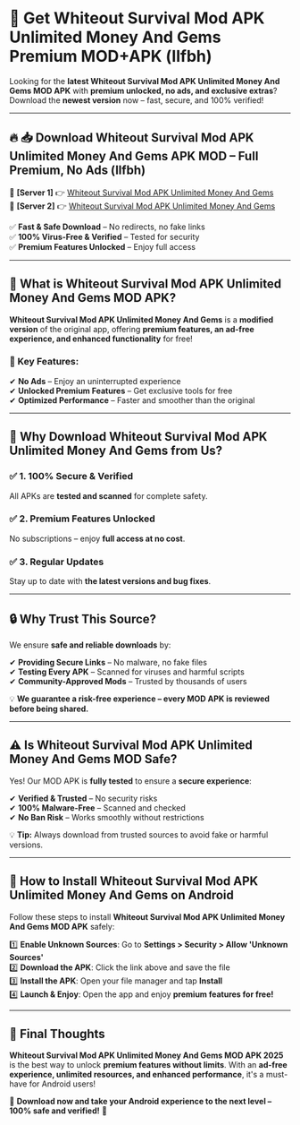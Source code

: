 # 🚀 Get Whiteout Survival Mod APK Unlimited Money And Gems Premium MOD+APK (llfbh)  

Looking for the **latest Whiteout Survival Mod APK Unlimited Money And Gems MOD APK** with **premium unlocked, no ads, and exclusive extras**?  
Download the **newest version** now – fast, secure, and 100% verified!  

---

## 🔥 📥 Download Whiteout Survival Mod APK Unlimited Money And Gems APK MOD – Full Premium, No Ads (llfbh)  

🔹 **[Server 1]** 👉 [Whiteout Survival Mod APK Unlimited Money And Gems](https://apkcomod.com?title=Whiteout_Survival_Mod_APK_Unlimited_Money_And_Gems)  
🔹 **[Server 2]** 👉 [Whiteout Survival Mod APK Unlimited Money And Gems](https://apkcomod.com?title=Whiteout_Survival_Mod_APK_Unlimited_Money_And_Gems)  

✅ **Fast & Safe Download** – No redirects, no fake links  
✅ **100% Virus-Free & Verified** – Tested for security  
✅ **Premium Features Unlocked** – Enjoy full access  

---

## 📌 What is Whiteout Survival Mod APK Unlimited Money And Gems MOD APK?  

**Whiteout Survival Mod APK Unlimited Money And Gems** is a **modified version** of the original app, offering **premium features, an ad-free experience, and enhanced functionality** for free!  

### 🔹 Key Features:  
✔ **No Ads** – Enjoy an uninterrupted experience  
✔ **Unlocked Premium Features** – Get exclusive tools for free  
✔ **Optimized Performance** – Faster and smoother than the original  

---

## 🌟 Why Download Whiteout Survival Mod APK Unlimited Money And Gems from Us?  

### ✅ 1. 100% Secure & Verified  
All APKs are **tested and scanned** for complete safety.  

### ✅ 2. Premium Features Unlocked  
No subscriptions – enjoy **full access at no cost**.  

### ✅ 3. Regular Updates  
Stay up to date with **the latest versions and bug fixes**.  

---

## 🔒 Why Trust This Source?  

We ensure **safe and reliable downloads** by:  

✔ **Providing Secure Links** – No malware, no fake files  
✔ **Testing Every APK** – Scanned for viruses and harmful scripts  
✔ **Community-Approved Mods** – Trusted by thousands of users  

💡 **We guarantee a risk-free experience – every MOD APK is reviewed before being shared.**  

---

## ⚠️ Is Whiteout Survival Mod APK Unlimited Money And Gems MOD Safe?  

Yes! Our MOD APK is **fully tested** to ensure a **secure experience**:  

✔ **Verified & Trusted** – No security risks  
✔ **100% Malware-Free** – Scanned and checked  
✔ **No Ban Risk** – Works smoothly without restrictions  

💡 **Tip:** Always download from trusted sources to avoid fake or harmful versions.  

---

## 📲 How to Install Whiteout Survival Mod APK Unlimited Money And Gems on Android  

Follow these steps to install **Whiteout Survival Mod APK Unlimited Money And Gems MOD APK** safely:  

1️⃣ **Enable Unknown Sources**: Go to **Settings > Security > Allow 'Unknown Sources'**  
2️⃣ **Download the APK**: Click the link above and save the file  
3️⃣ **Install the APK**: Open your file manager and tap **Install**  
4️⃣ **Launch & Enjoy**: Open the app and enjoy **premium features for free!**  

---

## 🚀 Final Thoughts  

**Whiteout Survival Mod APK Unlimited Money And Gems MOD APK 2025** is the best way to unlock **premium features without limits**. With an **ad-free experience, unlimited resources, and enhanced performance**, it's a must-have for Android users!  

🔻 **Download now and take your Android experience to the next level – 100% safe and verified!** 🔻
